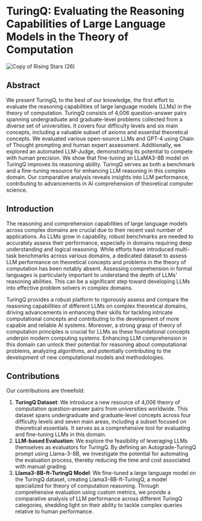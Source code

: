 # TuringQ: Evaluating the Reasoning Capabilities of Large Language Models in the Theory of Computation

![Copy of Rising Stars (26)](https://github.com/user-attachments/assets/cdae5eb0-1e95-44cb-9e8b-f835a4fefeaf)

## Abstract
We present TuringQ, to the best of our knowledge, the first effort to evaluate the reasoning capabilities of large language models (LLMs) in the theory of computation. TuringQ consists of 4,006 question-answer pairs spanning undergraduate and graduate-level problems collected from a diverse set of universities. It covers four difficulty levels and six main concepts, including a valuable subset of axioms and essential theoretical concepts. We evaluated various open-source LLMs and GPT-4 using Chain of Thought prompting and human expert assessment. Additionally, we explored an automated LLM-Judge, demonstrating its potential to compete with human precision. We show that fine-tuning an LLaMA3-8B model on TuringQ improves its reasoning ability. TuringQ serves as both a benchmark and a fine-tuning resource for enhancing LLM reasoning in this complex domain. Our comparative analysis reveals insights into LLM performance, contributing to advancements in AI comprehension of theoretical computer science.

## Introduction
The reasoning and comprehension capabilities of large language models across complex domains are crucial due to their recent vast number of applications. As LLMs grow in capability, robust benchmarks are needed to accurately assess their performance, especially in domains requiring deep understanding and logical reasoning. While efforts have introduced multi-task benchmarks across various domains, a dedicated dataset to assess LLM performance on theoretical concepts and problems in the theory of computation has been notably absent. Assessing comprehension in formal languages is particularly important to understand the depth of LLMs' reasoning abilities. This can be a significant step toward developing LLMs into effective problem solvers in complex domains.

TuringQ provides a robust platform to rigorously assess and compare the reasoning capabilities of different LLMs on complex theoretical domains, driving advancements in enhancing their skills for tackling intricate computational concepts and contributing to the development of more capable and reliable AI systems. Moreover, a strong grasp of theory of computation principles is crucial for LLMs as these foundational concepts underpin modern computing systems. Enhancing LLM comprehension in this domain can unlock their potential for reasoning about computational problems, analyzing algorithms, and potentially contributing to the development of new computational models and methodologies.

## Contributions
Our contributions are threefold:
1. **TuringQ Dataset**: We introduce a new resource of 4,006 theory of computation question-answer pairs from universities worldwide. This dataset spans undergraduate and graduate-level concepts across four difficulty levels and seven main areas, including a subset focused on theoretical essentials. It serves as a comprehensive tool for evaluating and fine-tuning LLMs in this domain.
2. **LLM-based Evaluation**: We explore the feasibility of leveraging LLMs themselves as evaluators for TuringQ. By defining an Autograde-TuringQ prompt using Llama-3-8B, we investigate the potential for automating the evaluation process, thereby reducing the time and cost associated with manual grading.
3. **Llama3-8B-ft-TuringQ Model**: We fine-tuned a large language model on the TuringQ dataset, creating Llama3-8B-ft-TuringQ, a model specialized for theory of computation reasoning. Through comprehensive evaluation using custom metrics, we provide a comparative analysis of LLM performance across different TuringQ categories, shedding light on their ability to tackle complex queries relative to human performance.
